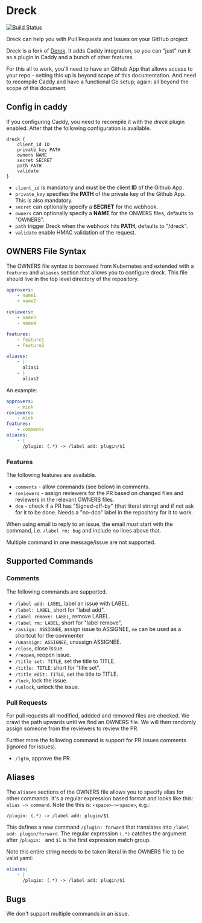# Dreck

[![Build Status](https://travis-ci.org/miekg/dreck.svg?branch=master)](https://travis-ci.org/miekg/dreck)

Dreck can help you with Pull Requests and Issues on your GitHub project

Dreck is a fork of [Derek](https://github.com/alexellis/derek). It adds Caddy integration, so you can
"just" run it as a plugin in Caddy and a bunch of other features.

For this all to work, you'll need to have an Github App that allows access to your repo - setting
this up is beyond scope of this documentation. And need to recompile Caddy and have a functional Go
setup; again: all beyond the scope of this document.

## Config in caddy

If you configuring Caddy, you need to recompile it with the *dreck* plugin enabled. After that the
following configuration is available.

~~~
dreck {
    client_id ID
    private_key PATH
    owners NAME
    secret SECRET
    path PATH
    validate
}
~~~

* `client_id` is mandatory and must be the client **ID** of the Github App.
* `private_key` specifies the **PATH** of the private key of the Github App. This is also mandatory.
* `secret` can optionally specify a **SECRET** for the webhook.
* `owners` can optionally specify a **NAME** for the ONWERS files, defaults to "OWNERS".
* `path` trigger Dreck when the webhook hits **PATH**, defaults to "/dreck".
* `validate` enable HMAC validation of the request.

## OWNERS File Syntax

The OWNERS file syntax is borrowed from Kubernetes and extended with a `features` and `aliases`
section that allows you to configure dreck. This file should live in the top level directory of the
repository.

``` yaml
approvers:
    - name1
    - name2

reviewers:
    - name3
    - name4

features:
    - feature1
    - feature2

aliases:
    - |
      alias1
    - |
      alias2
```

An example:

~~~ yaml
approvers:
    - miek
reviewers:
    - miek
features:
    - comments
aliases:
    - |
      /plugin: (.*) -> /label add: plugin/$1
~~~

### Features

The following features are available.

* `comments` - allow commands (see below) in comments.
* `reviewers` - assign reviewers for the PR based on changed files and reviewers in the relevant
  OWNERS files.
* `dco` - check if a PR has "Signed-off-by" (that literal string) and if not ask for it to be done.
  Needs a "no-dco" label in the repository for it to work.

When using email to reply to an issue, the email *must* start with the command, i.e. `/label rm: bug`
and include no lines above that.

Multiple command in one message/issue are not supported.

## Supported Commands

### Comments

The following commands are supported.

* `/label add: LABEL`, label an issue with LABEL.
* `/label: LABEL`,  short for "label add".
* `/label remove: LABEL`, remove LABEL.
* `/label rm: LABEL`, short for "label remove",
* `/assign: ASSIGNEE`, assign issue to ASSIGNEE, `me` can be used as a shortcut for the commenter
* `/unassign: ASSIGNEE`, unassign ASSIGNEE.
* `/close`, close issue.
* `/reopen`, reopen issue.
* `/title set: TITLE`, set the title to TITLE.
* `/title: TITLE`: short for "title set".
* `/title edit: TITLE`, set the title to TITLE.
* `/lock`, lock the issue.
* `/unlock`, unlock the issue.

### Pull Requests

For pull requests all modified, addded and removed files are checked. We crawl the path upwards
until we find an OWNERS file. We will then randomly assign someone from the reviewers to review the
PR.

Further more the following command is support for PR issues comments (ignored for issues).

* `/lgtm`, approve the PR.

## Aliases

The `aliases` sections of the OWNERS file allows you to specify alias for other commands. It's
a regular expression based format and looks like this: `alias -> command`. Note the this is:
`<space>-><space>`, e.g.:

~~~
/plugin: (.*) -> /label add: plugin/$1
~~~

This defines a new command `/plugin: forward` that translates into `/label add: plugin/forward`.
The regular expression `(.*)` catches the argument after `/plugin: ` and `$1` is the first expression
match group.

Note this entire string needs to be taken literal in the OWNERS file to be valid yaml:

~~~ yaml
aliases:
    - |
      /plugin: (.*) -> /label add: plugin/$1
~~~ 

## Bugs

We don't support multiple commands in an issue.
